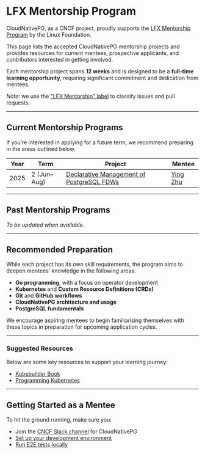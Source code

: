 # LFX Mentorship Program

CloudNativePG, as a CNCF project, proudly supports the
[LFX Mentorship Program](https://lfx.linuxfoundation.org/tools/mentorship/)
by the Linux Foundation.

This page lists the accepted CloudNativePG mentorship projects and provides
resources for current mentees, prospective applicants, and contributors
interested in getting involved.

Each mentorship project spans **12 weeks** and is designed to be a **full-time
learning opportunity**, requiring significant commitment and dedication from
mentees.

*Note:* we use the
["LFX Mentorship" label](https://github.com/cloudnative-pg/cloudnative-pg/issues?q=is%3Aissue%20state%3Aopen%20label%3A%22LFX%20Mentorship%22)
to classify issues and pull requests.

---

## Current Mentorship Programs

If you’re interested in applying for a future term, we recommend preparing in
the areas outlined below.

| Year | Term        | Project                                                                                                                              | Mentee                                   |
| ---- | ----------- | ------------------------------------------------------------------------------------------------------------------------------------ | ---------------------------------------- |
| 2025 | 2 (Jun–Aug) | [Declarative Management of PostgreSQL FDWs](https://mentorship.lfx.linuxfoundation.org/project/53fa853e-b5fa-4d68-be71-f005c75aea89) | [Ying Zhu](https://github.com/EdwinaZhu) |

---

## Past Mentorship Programs

*To be updated when available.*

---

## Recommended Preparation

While each project has its own skill requirements, the program aims to deepen
mentees’ knowledge in the following areas:

- **Go programming**, with a focus on operator development
- **Kubernetes** and **Custom Resource Definitions (CRDs)**
- **Git** and **GitHub workflows**
- **CloudNativePG architecture and usage**
- **PostgreSQL fundamentals**

We encourage aspiring mentees to begin familiarising themselves with these
topics in preparation for upcoming application cycles.

---

### Suggested Resources

Below are some key resources to support your learning journey:

- [Kubebuilder Book](https://book.kubebuilder.io/)
- [Programming Kubernetes](https://www.oreilly.com/library/view/programming-kubernetes/9781492047094/)

---

## Getting Started as a Mentee

To hit the ground running, make sure you:

- Join the [CNCF Slack channel](../README.md#communications) for CloudNativePG
- [Set up your development environment](development_environment/README.md)
- [Run E2E tests locally](e2e_testing_environment/README.md)

